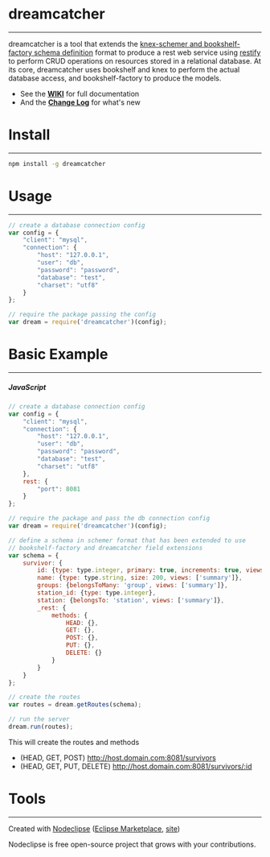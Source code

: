 

# dreamcatcher
---
dreamcatcher is a tool that extends the [knex-schemer and bookshelf-factory schema definition](https://github.com/bhoriuchi/bookshelf-factory/wiki/Define-Schema) format to produce a rest web service using [restify](http://mcavage.me/node-restify/) to perform CRUD operations
on resources stored in a relational database. At its core, dreamcatcher uses bookshelf and knex to perform the actual database access, and bookshelf-factory to produce the models.

* See the **[WIKI](https://github.com/bhoriuchi/dreamcatcher/wiki)** for full documentation
* And the **[Change Log](https://github.com/bhoriuchi/dreamcatcher/wiki/Change-Log)** for what's new

# Install
---
```bash
npm install -g dreamcatcher
```

# Usage
---
```js
// create a database connection config
var config = {
	"client": "mysql",
	"connection": {
		"host": "127.0.0.1",
		"user": "db",
		"password": "password",
		"database": "test",
		"charset": "utf8"
	}
};

// require the package passing the config
var dream = require('dreamcatcher')(config);

```


# Basic Example
---
##### JavaScript
```js
// create a database connection config
var config = {
	"client": "mysql",
	"connection": {
		"host": "127.0.0.1",
		"user": "db",
		"password": "password",
		"database": "test",
		"charset": "utf8"
	},
	rest: {
		"port": 8081
	}
};

// require the package and pass the db connection config
var dream = require('dreamcatcher')(config);

// define a schema in schemer format that has been extended to use 
// bookshelf-factory and dreamcatcher field extensions
var schema = {
    survivor: {
        id: {type: type.integer, primary: true, increments: true, views: ['summary']},
        name: {type: type.string, size: 200, views: ['summary']},
        groups: {belongsToMany: 'group', views: ['summary']},
        station_id: {type: type.integer},
        station: {belongsTo: 'station', views: ['summary']},
        _rest: {
        	methods: {
				HEAD: {},
				GET: {},
				POST: {},
				PUT: {},
				DELETE: {}
			}
        }
    }
};

// create the routes
var routes = dream.getRoutes(schema);

// run the server
dream.run(routes);
```

This will create the routes and methods

* (HEAD, GET, POST) http://host.domain.com:8081/survivors
* (HEAD, GET, PUT, DELETE) http://host.domain.com:8081/survivors/:id




# Tools
---
Created with [Nodeclipse](https://github.com/Nodeclipse/nodeclipse-1)
 ([Eclipse Marketplace](http://marketplace.eclipse.org/content/nodeclipse), [site](http://www.nodeclipse.org))   

Nodeclipse is free open-source project that grows with your contributions.